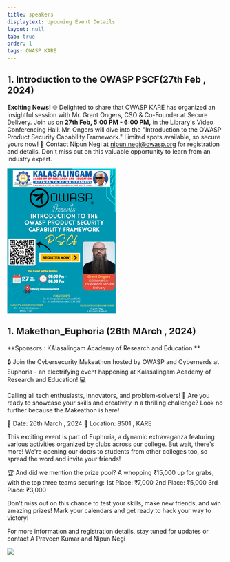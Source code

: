 ```yaml
---
title: speakers
displaytext: Upcoming Event Details 
layout: null
tab: true
order: 1
tags: OWASP KARE
---
```



## 1. Introduction to the OWASP PSCF(27th Feb , 2024) 
**Exciting News!** 🌐 Delighted to share that OWASP KARE has organized an insightful session with Mr. Grant Ongers, CSO & Co-Founder at Secure Delivery. 
Join us on **27th Feb, 5:00 PM - 6:00 PM,** in the Library's Video Conferencing Hall. Mr. Ongers will dive into the "Introduction to the OWASP Product Security Capability Framework." Limited spots available, so secure yours now! 🚀 Contact Nipun Negi at nipun.negi@owasp.org for registration and details. Don't miss out on this valuable opportunity to learn from an industry expert. 

<div style="display: flex; justify-content: space-between;">
  <img src="./assets/images/Grant sir.png" style="width: 50%; margin-right: 10%;">
</div>

## 1. Makethon_Euphoria (26th MArch , 2024) 
**Sponsors : KAlasalingam Academy of Research and Education **


🔒 Join the Cybersecurity Makeathon hosted by OWASP and Cybernerds at Euphoria - an electrifying event happening at Kalasalingam Academy of Research and Education! 💻

Calling all tech enthusiasts, innovators, and problem-solvers! 🚀 Are you ready to showcase your skills and creativity in a thrilling challenge? Look no further because the Makeathon is here!

📅 Date: 26th March , 2024
📍 Location: 8501 , KARE

This exciting event is part of Euphoria, a dynamic extravaganza featuring various activities organized by clubs across our college. But wait, there's more! We're opening our doors to students from other colleges too, so spread the word and invite your friends!

🏆 And did we mention the prize pool? A whopping ₹15,000 up for grabs, with the top three teams securing:
1st Place: ₹7,000
2nd Place: ₹5,000
3rd Place: ₹3,000

Don't miss out on this chance to test your skills, make new friends, and win amazing prizes! Mark your calendars and get ready to hack your way to victory!

For more information and registration details, stay tuned for updates or contact A Praveen Kumar and Nipun Negi
<div style="display: flex; justify-content: space-between;">
  <img src="./assets/images/Makethon_euphoria.png" style="width: 50%; margin-right: 10%;">
</div>



